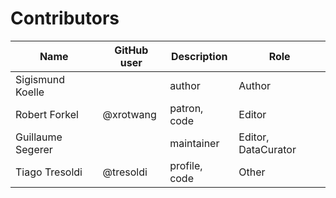 # Contributors

Name | GitHub user | Description | Role
--- | --- | --- | ---
Sigismund Koelle | | author | Author
Robert Forkel | @xrotwang | patron, code | Editor
Guillaume Segerer | | maintainer | Editor, DataCurator
Tiago Tresoldi | @tresoldi | profile, code | Other

